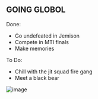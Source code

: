 ## GOING GLOBOL

Done:
- Go undefeated in Jemison
- Compete in MTI finals
- Make memories
  
To Do:
- Chill with the jit squad fire gang
- Meet a black bear

![image](https://github.com/AustinJia-code/14361-Worlds/assets/56139100/1e73f4e9-506b-4b07-9ecc-b846abfc2fc1)

